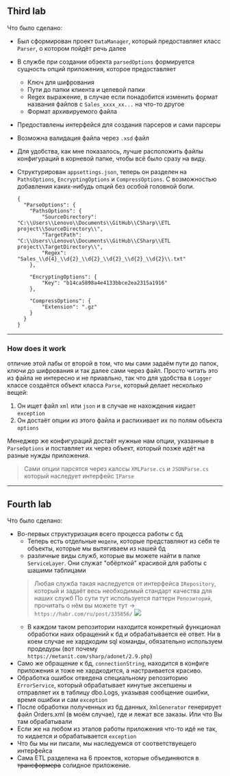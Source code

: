 ## Third lab

Что было сделано:
- Был сформирован проект `DataManager`, который предоставляет класс `Parser`, о котором пойдёт речь далее
- В службе при создании обэекта `parsedOptions` формируется сущность опций приложения, которое предоставляет
  - Ключ для шифрования
  - Пути до папки клиента и целевой папки
  - Regex выражение, в случае если понадобится изменить формат названия файлов с `Sales_xxxx_xx...` на что-то другое
  - Формат архивируемого файла
- Предоставлены интерфейся для создания парсеров и сами парсеры
- Возможна валидация файла через `.xsd` файл
- Для удобства, как мне показалось, лучше расположить файлы конфигураций в корневой папке, чтобы всё было сразу на виду.
- Структурирован `appsettings.json`, теперь он разделен на `PathsOptions`, `EncryptingOptions` и `CompressOptions`. С возможностью добавления каких-нибудь опций без особой головной боли.

      {
        "ParseOptions": {
          "PathsOptions": {
              "SourceDirectory": "C:\\Users\\Lenovo\\Documents\\GitHub\\CSharp\\ETL project\\SourceDirectory\\",
              "TargetPath": "C:\\Users\\Lenovo\\Documents\\GitHub\\CSharp\\ETL project\\TargetDirectory\\",
              "Regex": "Sales_\\d{4}_\\d{2}_\\d{2}_\\d{2}_\\d{2}_\\d{2}\\.txt"
          },

          "EncryptingOptions": {
              "Key": "b14ca5898a4e4133bbce2ea2315a1916"
          },

          "CompressOptions": {
              "Extension": ".gz"
          }
        }
      }
___     
### How does it work
отличие этой лабы от второй в том, что мы сами задаём пути до папок, ключи до шифрования и так далее сами через файл. Просто читать это из файла не интересно и не приавльно, так что для удобства в `Logger` классе создаётся объект класса `Parse`, который делает несколько вещей:
1. Он ищет файл `xml` или `json` и в случае не нахождения кидает `exception`
2. Он достаёт опции из этого файла и распихивает их по полям объекта `options`

Менеджер же конфигураций достаёт нужные нам опции, указанные в `ParseOptions` и поставляет их через объект, который позже идёт на разные нужды приложения.
>Сами опции парсятся через калссы `XMLParse.cs` и `JSONParse.cs` который наследует интерфейс `IParse`

___
## Fourth lab

Что было сделано:
- Во-первых структуризация всего процесса работы с бд
  - Теперь есть отдельные `модели`, которые представляют из себя те объекты, которые мы вытягиваем из нашей бд
  - различные виды служб, которые вы можете найти в папке `ServiceLayer`. Они служат "обёрткой" красивой для работы с шашими таблицами
  > Любая служба такая наследуется от интерфейса `IRepository`, который и задаёт весь необходимый стандарт качества для наших служб
  > По сути тут используется паттерн `Репозиторий`, прочитать о нём вы можете тут -> `https://habr.com/ru/post/335856/`
  > ![](https://habrastorage.org/web/c61/ec9/a6f/c61ec9a6f1cf4178b76f23f1e8a26cec.png)
  - В каждом таком репозитории находится конкретный функционал обработки наих обращений к бд и обрабатывается её ответ. Ни в коем случае не хардкодим sql команды, обязательно используем продедуры (вот почему `https://metanit.com/sharp/adonet/2.9.php`)
- Само же обращение к бд, `connectionString`, находится в конфиге приложения и тоже не хардкодится, а настраивается красиво.
- Обработка ошибок отведена специальному репозиторию `ErrorService`, который обрабатывает кинутые эксепшены и отправляет их в таблицу dbo.Logs, указывая сообщение ошибки, время ошибки и cам `exception`
- После обработки полученных из бд данных, `XmlGenerator` генерирует файл Orders.xml (в моём случае), где и лежат все заказы. Или что Вы там обрабатывали
- Если же на любом из этапов работы приложения что-то идё не так, то кидается и обрабатывается `exception`
- Что бы мы ни писали, мы наследуемся от соответствуещего интерфейса
- Сама ETL разделена на 6 проектов, которые объединяются в ~~трансформера~~ солидное приложение.
